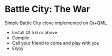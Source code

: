 # Battle City: The War

Simple Battle City clone implemented on Qt+QML 

* Install Qt 5.6 or above
* Compile
* Call your friend to come and play with you
* Enjoy
